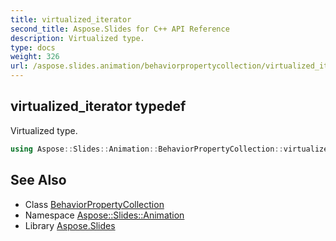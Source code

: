 ```yaml
---
title: virtualized_iterator
second_title: Aspose.Slides for C++ API Reference
description: Virtualized type.
type: docs
weight: 326
url: /aspose.slides.animation/behaviorpropertycollection/virtualized_iterator/
---
```

## virtualized_iterator typedef


Virtualized type.

```cpp
using Aspose::Slides::Animation::BehaviorPropertyCollection::virtualized_iterator =  typename iterator_holder_type::virtualized_iterator
```

## See Also

* Class [BehaviorPropertyCollection](../)
* Namespace [Aspose::Slides::Animation](../../)
* Library [Aspose.Slides](../../../)
